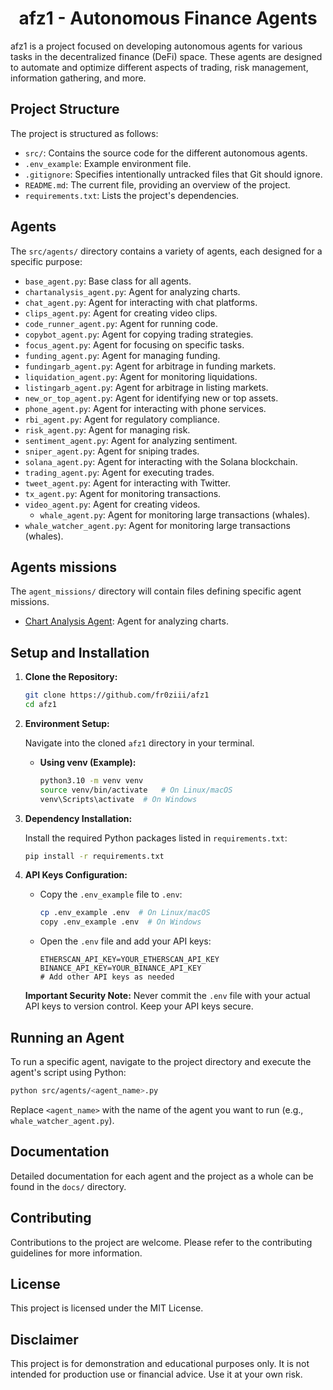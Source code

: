 <h1 style="text-align: center;"> afz1 - Autonomous Finance Agents </h1>

afz1 is a project focused on developing autonomous agents for various tasks in the decentralized finance (DeFi) space. These agents are designed to automate and optimize different aspects of trading, risk management, information gathering, and more.

## Project Structure

The project is structured as follows:

-   `src/`: Contains the source code for the different autonomous agents.
-   `.env_example`: Example environment file.
-   `.gitignore`: Specifies intentionally untracked files that Git should ignore.
-   `README.md`: The current file, providing an overview of the project.
-   `requirements.txt`: Lists the project's dependencies.

## Agents

The `src/agents/` directory contains a variety of agents, each designed for a specific purpose:

-   `base_agent.py`: Base class for all agents.
-   `chartanalysis_agent.py`: Agent for analyzing charts.
-   `chat_agent.py`: Agent for interacting with chat platforms.
-   `clips_agent.py`: Agent for creating video clips.
-   `code_runner_agent.py`: Agent for running code.
-   `copybot_agent.py`: Agent for copying trading strategies.
-   `focus_agent.py`: Agent for focusing on specific tasks.
-   `funding_agent.py`: Agent for managing funding.
-   `fundingarb_agent.py`: Agent for arbitrage in funding markets.
-   `liquidation_agent.py`: Agent for monitoring liquidations.
-   `listingarb_agent.py`: Agent for arbitrage in listing markets.
-   `new_or_top_agent.py`: Agent for identifying new or top assets.
-   `phone_agent.py`: Agent for interacting with phone services.
-   `rbi_agent.py`: Agent for regulatory compliance.
-   `risk_agent.py`: Agent for managing risk.
-   `sentiment_agent.py`: Agent for analyzing sentiment.
-   `sniper_agent.py`: Agent for sniping trades.
-   `solana_agent.py`: Agent for interacting with the Solana blockchain.
-   `trading_agent.py`: Agent for executing trades.
-   `tweet_agent.py`: Agent for interacting with Twitter.
-   `tx_agent.py`: Agent for monitoring transactions.
-   `video_agent.py`: Agent for creating videos.
    -   `whale_agent.py`: Agent for monitoring large transactions (whales).
-   `whale_watcher_agent.py`: Agent for monitoring large transactions (whales).

## Agents missions

The `agent_missions/` directory will contain files defining specific agent missions.

-   [Chart Analysis Agent](agent_missions/chartanalysis_agent.md): Agent for analyzing charts.
## Setup and Installation

1.  **Clone the Repository:**

    ```bash
    git clone https://github.com/fr0ziii/afz1
    cd afz1
    ```
2.  **Environment Setup:**

    Navigate into the cloned `afz1` directory in your terminal.

    *   **Using venv (Example):**

        ```bash
        python3.10 -m venv venv
        source venv/bin/activate   # On Linux/macOS
        venv\Scripts\activate  # On Windows
        ```
3.  **Dependency Installation:**

    Install the required Python packages listed in `requirements.txt`:

    ```bash
    pip install -r requirements.txt
    ```
4.  **API Keys Configuration:**

    *   Copy the `.env_example` file to `.env`:

        ```bash
        cp .env_example .env  # On Linux/macOS
        copy .env_example .env  # On Windows
        ```
    *   Open the `.env` file and add your API keys:

        ```
        ETHERSCAN_API_KEY=YOUR_ETHERSCAN_API_KEY
        BINANCE_API_KEY=YOUR_BINANCE_API_KEY
        # Add other API keys as needed
        ```

    **Important Security Note:** Never commit the `.env` file with your actual API keys to version control. Keep your API keys secure.

## Running an Agent

To run a specific agent, navigate to the project directory and execute the agent's script using Python:

```bash
python src/agents/<agent_name>.py
```

Replace `<agent_name>` with the name of the agent you want to run (e.g., `whale_watcher_agent.py`).

## Documentation

Detailed documentation for each agent and the project as a whole can be found in the `docs/` directory.

## Contributing

Contributions to the project are welcome. Please refer to the contributing guidelines for more information.

## License

This project is licensed under the MIT License.

## Disclaimer

This project is for demonstration and educational purposes only. It is not intended for production use or financial advice. Use it at your own risk.
